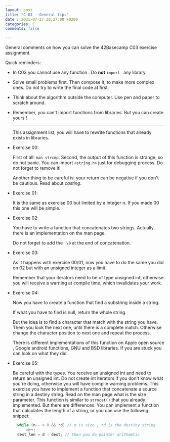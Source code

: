 ```yaml
---
layout: post
title: "C 03 - General tips"
date : 2021-07-27 20:27:00 +0200
categories: C
comments: false

---
```




General comments on how you can solve the 42Basecamp C03 exercise assignment.

<!--more-->

Quick reminders:

- In C03 you cannot use any function . Do **not**  ```import ``` any library.

- Solve small problems first. Then compose it, to make more complex ones. Do not try to write the final code at first.

- Think about the algorithm outside the computer. Use pen and paper to scratch around.

- Remember, you can't import functions from libraries. But you can create yours !

  ---

  This assignment list, you will have to rewrite functions that already exists in libraries.

- Exercise 00:

  First of all: ```man strcmp```. Second, the output of this function is strange, so do not panic. You can import ```<string.h>``` just for debugging process. Do not forget to remove it!

  Another thing to be careful is: your return can be negative if you don't be cautious. Read about *casting*.

- Exercise 01:

  It is the same as exercise 00 but limited by a integer n. If you made 00 this one will be simple.

- Exercise 02:

  You have to write a function that concatenates two strings. Actually, there is an implementation on the man page.

  Do not forget to add the ``` \0``` at the end of concatenation.

- Exercise 03:

  As it happens with exercise 00/01, now you have to do the same you did on 02 but with an unsigned integer as a limit.

  Remember that your iterators need to be of type unsigned int, otherwise you will receive a warning at compile time, which invalidates your work.

- Exercise 04:

  Now you have to create a function that find a substring inside a string.

  If what you have to find is null, return the whole string.

  But the idea is to find a character that match with the string you have. Them you look the next one, until there is a complete match. Otherwise change the character position to next one and repeat the process.

  There is different implementations of this function on Apple open source , Google android functions, GNU and BSD libraries. If you are stuck you can look on what they did.

- Exercise 05:

  Be careful with the types. You receive an unsigned int and need to return an unsigned int. Do not create int iterators if you don't know what you're doing, otherwise you will have compile warning problems. This exercise you have to implement a function that concatenate a source string in a destiny string. Read on the man page what is the size parameter. This function is similar to ```strncat()``` that you already implemented. But there are differences. You can implement a function that calculates the length of a string, or you can use the followng snippet:

  ```c
  	while (n-- > 0 && *d) // n is size , *d is the destiny string
  		d++;
  	dest_len = d - dest; // then you do pointer arithmetic
  ```